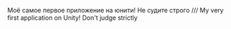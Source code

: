 Моё самое первое приложение на юнити! Не судите строго
///
My very first application on Unity! Don't judge strictly
